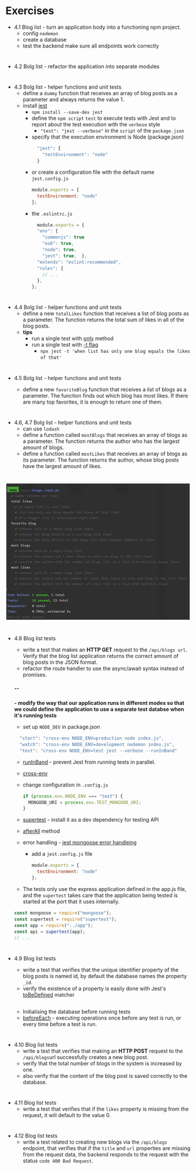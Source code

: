 # Exercises

- 4.1 Blog list - turn an application body into a functioning npm project.
  - config `nodemon`
  - create a database
  - test the backend make sure all endpoints work correctly

#

- 4.2 Bolg list - refactor the application into separate modules

#

- 4.3 Bolg list - helper functions and unit tests
  - define a `dummy` function that receives an array of blog posts as a parameter and always returns the value 1.
  - install [jest](https://jestjs.io/)
    - `npm install --save-dev jest`
    - define the `npm script` `test` to execute tests with Jest and to report about the test execution with the `verbose` style
      - `"test": "jest --verbose"` in the `script` of the `package.json`
    - specify that the execution environment is Node (package.json)
      ```javascript
        "jest": {
          "testEnvironment": "node"
        }
      ```
    - or create a configuration file with the default name `jest.config.js`
      ```javascript
      module.exports = {
        testEnvironment: "node"
      };
      ```
    - the `.eslintrc.js`
      ```javascript
        module.exports = {
        "env": {
          "commonjs": true
          "es6": true,
          "node": true,
          "jest": true,  },
        "extends": "eslint:recommended",
        "rules": {
          // ...
        },
      };
      ```

#

- 4.4 Bolg list - helper functions and unit tests
  - define a new `totalLikes` function that receives a list of blog posts as a parameter. The function returns the total sum of likes in all of the blog posts.
  - **tips**
    - run a single test with [only](https://jestjs.io/docs/en/api.html#testonlyname-fn-timeout) method
    - run a single test with [-t flag](https://jestjs.io/docs/en/cli.html)
      - `npx jest -t 'when list has only one blog equals the likes of that'`

#

- 4.5 Bolg list - helper functions and unit tests

  - define a new `favoriteBlog` function that receives a list of blogs as a parameter. The function finds out which blog has most likes. If there are many top favorites, it is enough to return one of them.

#

- 4.6, 4.7 Bolg list - helper functions and unit tests
  - can use `lodash`
  - define a function called `mostBlogs` that receives an array of blogs as a parameter. The function returns the author who has the largest amount of blogs.
  - define a function called `mostLikes` that receives an array of blogs as its parameter. The function returns the author, whose blog posts have the largest amount of likes.

#

  <p align="center">
    <img src="./4_3-4_7.png">
  </p>

#

- 4.8 Blog list tests

  - write a test that makes an **HTTP GET** request to the `/api/blogs url`. Verify that the blog list application returns the correct amount of blog posts in the JSON format.
  - refactor the route handler to use the async/await syntax instead of promises.

  ##### --

  **- modify the way that our application runs in different modes so that we could define the application to use a separate test databse when it's running tests**

  - set up `NODE_DEV` in package.json

  ```javascript
    "start": "cross-env NODE_ENV=production node index.js",
    "watch": "cross-env NODE_ENV=development nodemon index.js",
    "test": "cross-env NODE_ENV=test jest --verbose --runInBand"
  ```

  - [runInBand](https://jestjs.io/docs/en/cli.html#--runinband) - prevent Jest from running tests in parallel.
  - [cross-env](https://www.npmjs.com/package/cross-env)
  - change configuration in `.config.js`
    ```javascript
    if (process.env.NODE_ENV === "test") {
      MONGODB_URI = process.env.TEST_MONGODB_URI;
    }
    ```
  - [supertest](https://github.com/visionmedia/supertest) - install it as a dev dependency for testing API
  - [afterAll](https://jestjs.io/docs/en/api.html#afterallfn-timeout) method
  - error handling - [jest mongoose error handleing](https://mongoosejs.com/docs/jest.html)

    - add a `jest.config.js` file

      ```javascript
      module.exports = {
        testEnvironment: "node"
      };
      ```

  - The tests only use the express application defined in the app.js file, and the `supertest` takes care that the application being tested is started at the port that it uses internally.

  ```javascript
  const mongoose = require("mongoose");
  const supertest = require("supertest");
  const app = require("../app");
  const api = supertest(app);
  // ...
  ```

#

- 4.9 Blog list tests

  - write a test that verifies that the unique identifier property of the blog posts is named id, by default the database names the property `_id`.
  - verify the existence of a property is easily done with Jest's [toBeDefined](https://jestjs.io/docs/en/expect#tobedefined) matcher

  ##

  - Initialising the database before running tests
  - [beforeEach](https://jestjs.io/docs/en/api.html#beforeeachfn-timeout) - executing operations once before any test is run, or every time before a test is run.

#

- 4.10 Blog list tests
  - write a test that verifies that making an **HTTP POST** request to the `/api/blogs`url successfully creates a new blog post.
  - verify that the total number of blogs in the system is increased by one.
  - also verify that the content of the blog post is saved correctly to the database.

#

- 4.11 Blog list tests
  - write a test that verifies that if the `likes` property is missing from the request, it will default to the value 0.

#

- 4.12 Blog list tests
  - write a test related to creating new blogs via the `/api/blogs` endpoint, that verifies that if the `title` and `url` properties are missing from the request data, the backend responds to the request with the status `code 400 Bad Request`.
